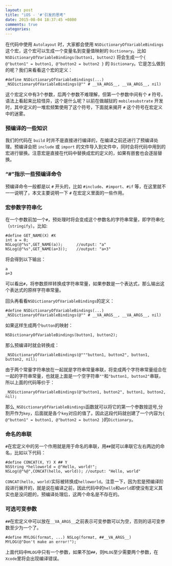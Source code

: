```yaml
---
layout: post
title: "iOS - '#'引发的思考"
date: 2015-08-04 18:37:45 +0800
comments: true
categories: 
---
```


在代码中使用 `Autolayout` 时，大家都会使用 `NSDictionaryOfVariableBindings` 这个宏，这个宏可以生成一个变量名到变量值映射的 `Dictionary`。比如 `NSDictionaryOfVariableBindings(button1, button2)` 将会生成一个`{ @"button1" = button1, @"button2 = button2 }` 的 `Dictionary`。它是怎么做到的呢？我们来看看这个宏的定义：

```
#define NSDictionaryOfVariableBindings(...) _NSDictionaryOfVariableBindings(@"" # __VA_ARGS__, __VA_ARGS__, nil)
```

这个宏定义中有3个参数，后两个参数不难理解，但第一个参数中间有个 `#` 符号，语法上看起来比较怪异，这个是什么呢？以前在做越狱的 `mobilesubstrate` 开发时，其中定义的一堆宏频繁使用了这个符号，下面就来揭开 `#` 这个符号在宏定义中的迷雾。

<!--more-->

### 预编译的一些知识

我们的代码在 `build` 时并不是直接进行编译的，在编译之前还进行了预编译处理。预编译会把 `include` 或 `import` 的文件导入到文件中，同时会将代码中用到的宏进行替换。注意宏是直接在代码中替换成宏的定义的，如果有嵌套也会逐层替换。

### “#”指示一些预编译命令

预编译命令一般都是以 `#` 开头的，比如 `#include`、`#import`、`#if` 等，在这里就不一一说明了，本文主要说明一下 `#` 在宏定义里面的一些作用。

### 宏参数字符串化

在一个参数前加一个`#`，预处理时将会变成这个参数名的字符串常量，即字符串化（`stringify`）。比如:

```
#define GET_NAME(X) #X
int a = 0;
NSLog(@"%s",GET_NAME(a));      //output: "a"
NSLog(@"%s",GET_NAME(a+3));    //output: "a+3"
```

将会得到以下输出：

```
a
a+3
```

可以看出`#`，将参数原样转换成字符串常量，如果参数是一个表达式，那么输出这个表达式的原样字符串常量。

回头再看看`NSDictionaryOfVariableBindings`的定义：

```
#define NSDictionaryOfVariableBindings(...) _NSDictionaryOfVariableBindings(@"" # __VA_ARGS__, __VA_ARGS__, nil)
```

如果这样生成两个`button`的映射：

	NSDictionaryOfVariableBindings(button1, button2);
	
那么预编译时就会转换成：

	_NSDictionaryOfVariableBindings(@"""button1, button2", button1, button2, nil);
	
由于两个常量字符串放在一起就是字符串常量串联，将变成两个字符串常量组合在一起的字符串常量，也就是上面是一个空字符串`""`和`"button1, button2"`串联，所以上面的代码等价于：

	_NSDictionaryOfVariableBindings(@"button1, button2", button1, button2, nil);
	
那么`_NSDictionaryOfVariableBindings`函数就可以将它的第一个参数按逗号,分割开作为`key`，后面就是各个`key`对应的值了。因此这段代码就创建了一个内容为`{ @"button1" = button1, @"button2 = button2 }`的`Dictionary`。

### 命名的串联

`#`在宏定义中的另一个作用就是用于命名的串联，用`##`就可以串联它左右两边的命名，比如以下代码：

```
#define CONCAT(X, Y) X ## Y
NSString *helloworld = @"Hello, world!";
NSLog(@"%@",CONCAT(hello, world)); //output: "Hello, world"
```

`CONCAT(hello, world)`实际被转换成`helloworld`。注意一下，因为宏是预编译阶段进行展开的，就是说在编译之前，因此代码中的`hello`和`world`即使没有定义其实也是没问题的，预编译处理后，这两个命名是不存在的。

### 可选可变参数

`##`在宏定义中可以放在`__VA_ARGS__`之前表示可变参数可以为空，否则的话可变参数至少为一个了。

```
#define MYLOG(format, ...) NSLog(format, ##__VA_ARGS__)
MYLOG(@"Don't make an error!");
```
上面代码中`MLOG`中只有一个参数，如果不加`##`，则`MLOG`至少需要两个参数，在`Xcode`里将会出现编译错误。

